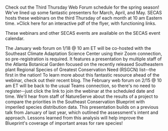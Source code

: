 Check out the Third Thursday Web Forum schedule for the spring season! We've lined up some fantastic presenters for March, April, and May. SECAS hosts these webinars on the third Thursday of each month at 10 am Eastern time. »Click here for an interactive pdf of the flyer, with functioning links.

These webinars and other SECAS events are available on the SECAS event calendar.

The January web forum on 1/18 @ 10 am ET will be co-hosted with the Southeast Climate Adaptation Science Center using their Zoom connection, so pre-registration is required. It features a presentation by multiple staff of the Atlanta Botanical Garden focused on the recently released Southeastern plant Regional Species of Greatest Conservation Need (RSGCN) list--the first in the nation! To learn more about this fantastic resource ahead of the webinar, check out their recent blog.
The February web forum on 2/15 @ 10 am ET will be back to the usual Teams connection, so there's no need to register--just click the link to join the webinar at the scheduled date and time. We'll hear from staff of NatureServe about the results of a project to compare the priorities in the Southeast Conservation Blueprint with imperiled species distribution data. This presentation builds on a previous talk from January of last year, which outlined the assessment's intent and approach. Lessons learned from this analysis will help improve the Blueprint's coverage of important areas for rare species!